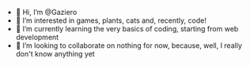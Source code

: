 - 👋 Hi, I’m @Gaziero
- 👀 I’m interested in games, plants, cats and, recently, code!
- 🌱 I’m currently learning the very basics of coding, starting from web development
- 💞️ I’m looking to collaborate on nothing for now, because, well, I really don't know anything yet

<!---
Gaziero/Gaziero is a ✨ special ✨ repository because its `README.md` (this file) appears on your GitHub profile.
You can click the Preview link to take a look at your changes.
--->
